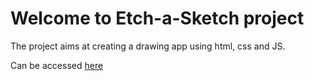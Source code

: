 # Welcome to Etch-a-Sketch project

The project aims at creating a drawing app using html, css and JS.

Can be accessed [here](https://etienne-bourganel.github.io/etch-a-sketch/)
